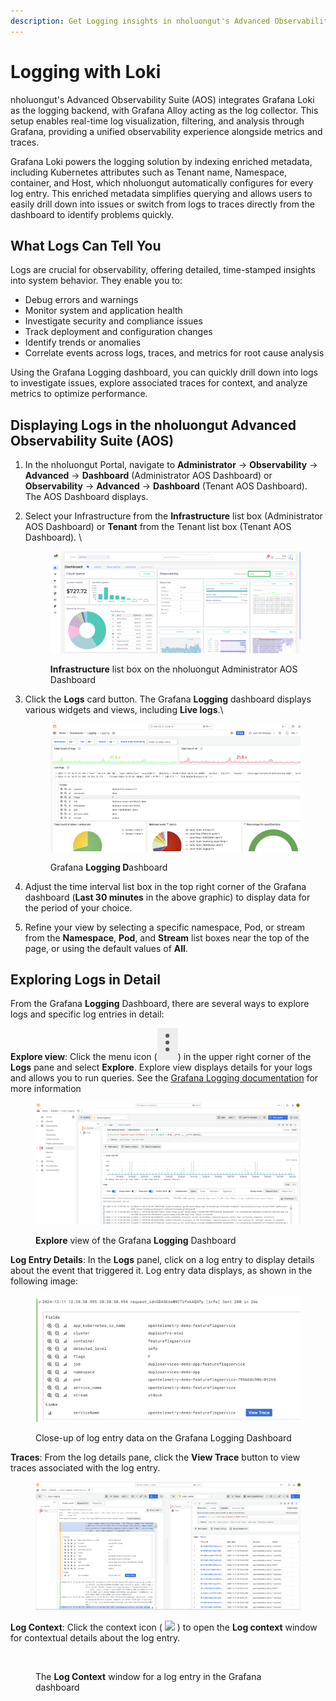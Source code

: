 ```yaml
---
description: Get Logging insights in nholuongut's Advanced Observability Suite (AOS)
---
```


# Logging with Loki

nholuongut's Advanced Observability Suite (AOS) integrates Grafana Loki as the logging backend, with Grafana Alloy acting as the log collector. This setup enables real-time log visualization, filtering, and analysis through Grafana, providing a unified observability experience alongside metrics and traces.

Grafana Loki powers the logging solution by indexing enriched metadata, including Kubernetes attributes such as Tenant name, Namespace, container, and Host, which nholuongut automatically configures for every log entry. This enriched metadata simplifies querying and allows users to easily drill down into issues or switch from logs to traces directly from the dashboard to identify problems quickly.

## What Logs Can Tell You

Logs are crucial for observability, offering detailed, time-stamped insights into system behavior. They enable you to:

* Debug errors and warnings
* Monitor system and application health
* Investigate security and compliance issues
* Track deployment and configuration changes
* Identify trends or anomalies
* Correlate events across logs, traces, and metrics for root cause analysis

Using the Grafana Logging dashboard, you can quickly drill down into logs to investigate issues, explore associated traces for context, and analyze metrics to optimize performance.

## Displaying Logs in the nholuongut Advanced Observability Suite (AOS)

1. In the nholuongut Portal, navigate to **Administrator** -> **Observability** -> **Advanced** -> **Dashboard** (Administrator AOS Dashboard) or **Observability** -> **Advanced** -> **Dashboard** (Tenant AOS Dashboard). The AOS Dashboard displays.
2.  Select your Infrastructure from the **Infrastructure** list box (Administrator AOS Dashboard) or **Tenant** from the Tenant list box (Tenant AOS Dashboard). \


    <figure><img src="../../.gitbook/assets/infraotel.png" alt=""><figcaption><p><strong>Infrastructure</strong> list box on the nholuongut Administrator AOS Dashboard</p></figcaption></figure>
3.  Click the **Logs** card button. The Grafana **Logging** dashboard displays various widgets and views, including **Live logs**.\


    <figure><img src="../../.gitbook/assets/image (4).png" alt=""><figcaption><p>Grafana <strong>Logging D</strong>ashboard</p></figcaption></figure>




4. Adjust the time interval list box in the top right corner of the Grafana dashboard (**Last 30 minutes** in the above graphic) to display data for the period of your choice.
5. Refine your view by selecting a specific namespace, Pod, or stream from the **Namespace**, **Pod**, and **Stream** list boxes near the top of the page, or using the default values of **All**.

## Exploring Logs in Detail

From the Grafana **Logging** Dashboard, there are several ways to explore logs and specific log entries in detail:&#x20;

**Explore view**:  Click the menu icon (<img src="../../.gitbook/assets/menu icon (2).png" alt="" data-size="line">) in the upper right corner of the **Logs** pane and select **Explore**.  Explore view displays details for your logs and allows you to run queries. See the [Grafana Logging documentation](https://grafana.com/docs/grafana-cloud/visualizations/simplified-exploration/logs/) for more information

<figure><img src="../../.gitbook/assets/image (454).png" alt=""><figcaption><p><strong>Explore</strong> view of the Grafana <strong>Logging</strong> Dashboard</p></figcaption></figure>

**Log Entry Details**: In the **Logs** panel, click on a log entry to display details about the event that triggered it. Log entry data displays, as shown in the following image:

<div align="left"><figure><img src="../../.gitbook/assets/logging info.png" alt="" width="563"><figcaption><p>Close-up of log entry data on the Grafana Logging Dashboard</p></figcaption></figure></div>

**Traces**: From the log details pane, click the **View Trace** button to view traces associated with the log entry.&#x20;

<figure><img src="../../.gitbook/assets/Screenshot (485).png" alt=""><figcaption></figcaption></figure>

**Log Context**: Click the context icon ( ![](https://docs.nholuongut.com/~gitbook/image?url=https%3A%2F%2F2471407984-files.gitbook.io%2F%7E%2Ffiles%2Fv0%2Fb%2Fgitbook-x-prod.appspot.com%2Fo%2Fspaces%252F68cb0s9ce5UIUKWPuYs8%252Fuploads%252FX58Pxdm6agJUZP30GiWm%252Fc1.png%3Falt%3Dmedia%26token%3D77f48d2a-fe61-4130-aeef-78371a715dc2\&width=300\&dpr=4\&quality=100\&sign=64ddabcf\&sv=2) ) to open the **Log context** window for contextual details about the log entry.

<figure><img src="https://docs.nholuongut.com/~gitbook/image?url=https%3A%2F%2F2471407984-files.gitbook.io%2F%7E%2Ffiles%2Fv0%2Fb%2Fgitbook-x-prod.appspot.com%2Fo%2Fspaces%252F68cb0s9ce5UIUKWPuYs8%252Fuploads%252Fu5QP9EOvzLfyecGU7o4x%252Fc2.png%3Falt%3Dmedia%26token%3Debdb05f5-d877-45d0-b387-6f1efb5e42d1&#x26;width=768&#x26;dpr=4&#x26;quality=100&#x26;sign=1b20fe6d&#x26;sv=2" alt=""><figcaption><p>The <strong>Log Context</strong> window for a log entry in the Grafana dashboard</p></figcaption></figure>


